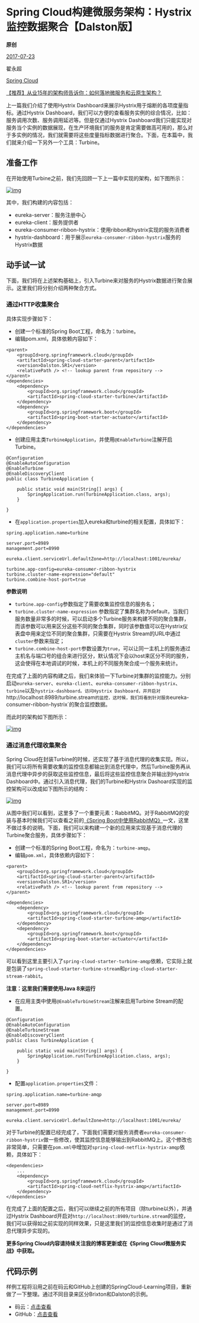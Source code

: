 # Spring Cloud构建微服务架构：Hystrix监控数据聚合【Dalston版】

**原创**

 [2017-07-23](https://blog.didispace.com/spring-cloud-starter-dalston-5-2/)

 翟永超

 [Spring Cloud](https://blog.didispace.com/categories/Spring-Cloud/)

[【推荐】从业15年的架构师告诉你：如何落地微服务和云原生架构？](https://blog.didispace.com/how-to-implement-microservice-and-cloud-native-architecture/)

上一篇我们介绍了使用Hystrix Dashboard来展示Hystrix用于熔断的各项度量指标。通过Hystrix Dashboard，我们可以方便的查看服务实例的综合情况，比如：服务调用次数、服务调用延迟等。但是仅通过Hystrix Dashboard我们只能实现对服务当个实例的数据展现，在生产环境我们的服务是肯定需要做高可用的，那么对于多实例的情况，我们就需要将这些度量指标数据进行聚合。下面，在本篇中，我们就来介绍一下另外一个工具：Turbine。

## 准备工作

在开始使用Turbine之前，我们先回顾一下上一篇中实现的架构，如下图所示：

[![img](https://blog.didispace.com/content/images/posts/spring-cloud-starter-dalston-5-2-1.png)](https://blog.didispace.com/content/images/posts/spring-cloud-starter-dalston-5-2-1.png)

其中，我们构建的内容包括：

- eureka-server：服务注册中心
- eureka-client：服务提供者
- eureka-consumer-ribbon-hystrix：使用ribbon和hystrix实现的服务消费者
- hystrix-dashboard：用于展示`eureka-consumer-ribbon-hystrix`服务的Hystrix数据

## 动手试一试

下面，我们将在上述架构基础上，引入Turbine来对服务的Hystrix数据进行聚合展示。这里我们将分别介绍两种聚合方式。

### 通过HTTP收集聚合

具体实现步骤如下：

- 创建一个标准的Spring Boot工程，命名为：turbine。
- 编辑pom.xml，具体依赖内容如下：

```
<parent>
	<groupId>org.springframework.cloud</groupId>
	<artifactId>spring-cloud-starter-parent</artifactId>
	<version>Dalston.SR1</version>
	<relativePath /> <!-- lookup parent from repository -->
</parent>
<dependencies>
	<dependency>
		<groupId>org.springframework.cloud</groupId>
		<artifactId>spring-cloud-starter-turbine</artifactId>
	</dependency>
	<dependency>
		<groupId>org.springframework.boot</groupId>
		<artifactId>spring-boot-starter-actuator</artifactId>
	</dependency>
</dependencies>
```

- 创建应用主类`TurbineApplication`，并使用`@EnableTurbine`注解开启Turbine。

```
@Configuration
@EnableAutoConfiguration
@EnableTurbine
@EnableDiscoveryClient
public class TurbineApplication {

	public static void main(String[] args) {
		SpringApplication.run(TurbineApplication.class, args);
	}

}
```

- 在`application.properties`加入eureka和turbine的相关配置，具体如下：

```
spring.application.name=turbine

server.port=8989
management.port=8990

eureka.client.serviceUrl.defaultZone=http://localhost:1001/eureka/

turbine.app-config=eureka-consumer-ribbon-hystrix
turbine.cluster-name-expression="default"
turbine.combine-host-port=true
```

**参数说明**

- `turbine.app-config`参数指定了需要收集监控信息的服务名；
- `turbine.cluster-name-expression` 参数指定了集群名称为default，当我们服务数量非常多的时候，可以启动多个Turbine服务来构建不同的聚合集群，而该参数可以用来区分这些不同的聚合集群，同时该参数值可以在Hystrix仪表盘中用来定位不同的聚合集群，只需要在Hystrix Stream的URL中通过`cluster`参数来指定；
- `turbine.combine-host-port`参数设置为`true`，可以让同一主机上的服务通过主机名与端口号的组合来进行区分，默认情况下会以host来区分不同的服务，这会使得在本地调试的时候，本机上的不同服务聚合成一个服务来统计。

在完成了上面的内容构建之后，我们来体验一下Turbine对集群的监控能力。分别启动`eureka-server`、`eureka-client`、`eureka-consumer-ribbon-hystrix`、`turbine`以及`hystrix-dashboard。访问Hystrix Dashboard，并开启对`http://localhost:8989/turbine.stream`的监控，这时候，我们将看到针对服务`eureka-consumer-ribbon-hystrix`的聚合监控数据。

而此时的架构如下图所示：

[![img](https://blog.didispace.com/content/images/posts/spring-cloud-starter-dalston-5-2-2.png)](https://blog.didispace.com/content/images/posts/spring-cloud-starter-dalston-5-2-2.png)

### 通过消息代理收集聚合

Spring Cloud在封装Turbine的时候，还实现了基于消息代理的收集实现。所以，我们可以将所有需要收集的监控信息都输出到消息代理中，然后Turbine服务再从消息代理中异步的获取这些监控信息，最后将这些监控信息聚合并输出到Hystrix Dashboard中。通过引入消息代理，我们的Turbine和Hystrix Dashoard实现的监控架构可以改成如下图所示的结构：

[![img](https://blog.didispace.com/content/images/posts/spring-cloud-starter-dalston-5-2-3.png)](https://blog.didispace.com/content/images/posts/spring-cloud-starter-dalston-5-2-3.png)

从图中我们可以看到，这里多了一个重要元素：RabbitMQ。对于RabbitMQ的安装与基本时候我们可以查看之前的[《Spring Boot中使用RabbitMQ》](http://blog.didispace.com/spring-boot-rabbitmq/)一文，这里不做过多的说明。下面，我们可以来构建一个新的应用来实现基于消息代理的Turbine聚合服务，具体步骤如下：

- 创建一个标准的Spring Boot工程，命名为：`turbine-amqp`。
- 编辑`pom.xml`，具体依赖内容如下：

```
<parent>
	<groupId>org.springframework.cloud</groupId>
	<artifactId>spring-cloud-starter-parent</artifactId>
	<version>Dalston.SR1</version>
	<relativePath /> <!-- lookup parent from repository -->
</parent>

<dependencies>
	<dependency>
		<groupId>org.springframework.cloud</groupId>
		<artifactId>spring-cloud-starter-turbine-amqp</artifactId>
	</dependency>
	<dependency>
		<groupId>org.springframework.boot</groupId>
		<artifactId>spring-boot-starter-actuator</artifactId>
	</dependency>
</dependencies>
```

可以看到这里主要引入了`spring-cloud-starter-turbine-amqp`依赖，它实际上就是包装了`spring-cloud-starter-turbine-stream`和`pring-cloud-starter-stream-rabbit`。

**注意：这里我们需要使用Java 8来运行**

- 在应用主类中使用`@EnableTurbineStream`注解来启用Turbine Stream的配置。

```
@Configuration
@EnableAutoConfiguration
@EnableTurbineStream
@EnableDiscoveryClient
public class TurbineApplication {

	public static void main(String[] args) {
		SpringApplication.run(TurbineApplication.class, args);
	}

}
```

- 配置`application.properties`文件：

```
spring.application.name=turbine-amqp

server.port=8989
management.port=8990

eureka.client.serviceUrl.defaultZone=http://localhost:1001/eureka/
```

对于Turbine的配置已经完成了，下面我们需要对服务消费者`eureka-consumer-ribbon-hystrix`做一些修改，使其监控信息能够输出到RabbitMQ上。这个修改也非常简单，只需要在`pom.xml`中增加对`spring-cloud-netflix-hystrix-amqp`依赖，具体如下：

```
<dependencies>
	...
	<dependency>
		<groupId>org.springframework.cloud</groupId>
		<artifactId>spring-cloud-netflix-hystrix-amqp</artifactId>
	</dependency>
</dependencies>
```

在完成了上面的配置之后，我们可以继续之前的所有项目（除turbine以外），并通过Hystrix Dashboard开启对`http://localhost:8989/turbine.stream`的监控，我们可以获得如之前实现的同样效果，只是这里我们的监控信息收集时是通过了消息代理异步实现的。

**更多Spring Cloud内容请持续关注我的博客更新或在《Spring Cloud微服务实战》中获取。**

## 代码示例

样例工程将沿用之前在码云和GitHub上创建的SpringCloud-Learning项目，重新做了一下整理。通过不同目录来区分Brixton和Dalston的示例。

- 码云：[点击查看](http://git.oschina.net/didispace/SpringCloud-Learning/tree/master/2-Dalston版教程示例)
- GitHub：[点击查看](https://github.com/dyc87112/SpringCloud-Learning/tree/master/2-Dalston版教程示例)